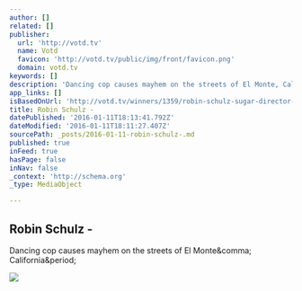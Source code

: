 ```yaml
---
author: []
related: []
publisher:
  url: 'http://votd.tv'
  name: Votd
  favicon: 'http://votd.tv/public/img/front/favicon.png'
  domain: votd.tv
keywords: []
description: 'Dancing cop causes mayhem on the streets of El Monte, California.'
app_links: []
isBasedOnUrl: 'http://votd.tv/winners/1359/robin-schulz-sugar-director-s-cut'
title: Robin Schulz -
datePublished: '2016-01-11T18:13:41.792Z'
dateModified: '2016-01-11T18:11:27.407Z'
sourcePath: _posts/2016-01-11-robin-schulz-.md
published: true
inFeed: true
hasPage: false
inNav: false
_context: 'http://schema.org'
_type: MediaObject

---
```

<article style=""><h1>Robin Schulz -</h1><p>Dancing cop causes mayhem on the streets of El Monte&amp;comma; California&amp;period;</p><img src="http://votd.s3.nbcdn.io/submissions/1359/rs_dc_thumbnail_v1.jpg?width=600&amp;height=338&amp;quality=90&amp;crop=0&amp;format=jpg&amp;method=crop" /></article>